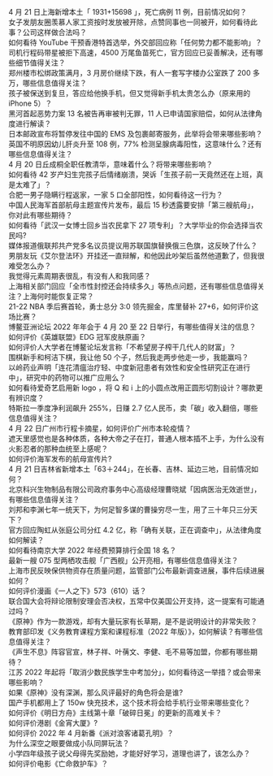 4 月 21 日上海新增本土「 1931+15698 」，死亡病例 11 例，目前情况如何？  
女子发朋友圈羡慕人家工资按时发放被开除，点赞同事也一同被开，如何看待此事？公司这样做合法吗？  
如何看待 YouTube 干预香港特首选举，外交部回应称「任何势力都不能影响」？  
司机行程码带星被拒下高速，4500 万尾鱼苗死亡，官方回应已妥善解决，还有哪些细节值得关注？  
郑州楼市松绑政策满月，3 月房价继续下跌，有人一套写字楼办公室跌了 200 多万，哪些信息值得关注？  
孩子被保送到复旦，答应给他换手机，但又觉得新手机太贵怎么办（原来用的 iPhone 5）？  
黑河首起恶势力案 13 名被告再审被判无罪，11 人已申请国家赔偿，如何从法律角度进行解读？  
日本邮政宣布将暂停发往中国的 EMS 及包裹邮寄服务，此举将会带来哪些影响？  
英国不明原因幼儿肝炎升至 108 例，77% 检测呈腺病毒阳性，这意味什么？还有哪些信息值得关注？  
4 月 20 日丘成桐全职任教清华，意味着什么？将带来哪些影响？  
如何看待 42 岁产妇生完孩子后情绪崩溃，哭诉「生孩子前一天竟然还在上班，真是太难了」？  
合肥一男子隐瞒行程返家，一家 5 口全部阳性，如何看待这一行为？  
中国人民海军首部航母主题宣传片发布，最后 15 秒透露要安排「第三艘航母」，你对此有哪些期待？  
如何看待「武汉一女博士回乡当农民拿下 27 项专利」？大学毕业的你会选择当农民吗?  
媒体报道俄联邦共产党多名议员提议用苏联国旗替换俄三色旗，这反映了什么？  
男朋友玩《艾尔登法环》开挂还一直辩解，和他因此吵架后虽然他道歉了，但我很难受怎么办？  
我觉得元素周期表很乱，有没有人和我同感？  
上海相关部门回应「全市性封控还会持续多久」等热点问题，还有哪些信息值得关注？上海何时能恢复正常？  
21-22 NBA 季后赛首轮，勇士总分 3:0 领先掘金，库里替补 27+6，如何评价这场比赛？  
博鳌亚洲论坛 2022 年年会于 4 月 20 至 22 日举行，有哪些值得关注的信息？  
如何评价《英雄联盟》EDG 冠军皮肤原画？  
如何评价人大学者在博鳌论坛发言称「不希望房子榨干几代人的财富」？  
围棋新手和柯洁下棋，我让他 50 个子，然后我走两步他走一步，我能赢吗？  
以岭药业声明「连花清瘟治疗轻、中度新冠患者有效性和安全性研究正在进行中」，研究中的药物可以推广应用么？  
如何看待爱奇艺启用新 logo ，将 Q 和 i 上的小圆点改用正圆形切割设计？哪款更有辨识度？  
特斯拉一季度净利润飙升 255%，日赚 2.7 亿人民币，卖「碳」收入翻倍，哪些信息值得关注？  
4 月 22 日广州市行程卡摘星，如何评价广州市本轮疫情？  
遮天里感觉也是各种体质，各种大帝之子在打，普通人根本插不上手，为什么没有火影忍者的那种血统至上感呢？  
如何评价海军发布的航母宣传片?  
4 月 21 日吉林省新增本土「63＋244」，在长春、吉林、延边三地，目前情况如何？  
北京科兴生物制品有限公司政府事务中心高级经理曹晓斌「因病医治无效逝世」，有哪些信息值得关注？  
刘邦和李渊七年一统天下，为何足智多谋的曹操穷尽一生，用了三十年只三分天下？  
官方回应陶虹从张庭公司分红 4.2 亿，称「确有关联，正在调查中」，从法律角度如何解读？  
如何看待南京大学 2022 年经费预算排行全国 18 名？  
最新一艘 075 型两栖攻击舰「广西舰」公开亮相，有哪些信息值得关注？  
上海市民反映保供物资存在质量问题，监管部门公布最新调查进展，事件后续进展如何？  
如何评价漫画《一人之下》573（610）话？  
联合国大会将辩论限制安理会否决权，五常中仅美国公开支持，这一提案有可能通过吗？  
《原神》作为一款游戏，却有大量玩家有长草期，是不是说明设计的非常失败？  
教育部印发《义务教育课程方案和课程标准（2022 年版）》，如何解读？有哪些信息值得关注？  
《声生不息》阵容官宣，林子祥、叶蒨文、李健、毛不易等加盟，你都有哪些期待？  
江苏 2022 年起将「取消少数民族学生中考加分」，如何看待这一举措？或会带来哪些影响？  
如果《原神》没有深渊，那么风评最好的角色将会是谁?  
国产手机都用上了 150w 快充技术，这个技术将会给手机行业带来哪些变化？  
如何评价《明日方舟》主线第十章「破碎日冕」的更新的高难关卡？  
如何评价港剧《金宵大厦》?  
如何评价 2022 年 4 月新番《派对浪客诸葛孔明》？  
为什么深空之眼要做成小队同屏玩法？  
小学四年级孩子说父母得先奖励她，才能好好学习，道理也讲了，该怎么办？  
如何评价电影《亡命救护车》？  
